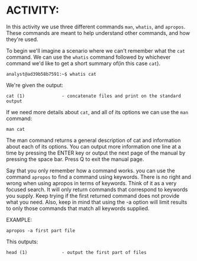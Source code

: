 # ACTIVITY:

In this activity we use three different commands `man`, `whatis`, and `apropos`. These commands are meant to help understand other commands, and how they're used.

To begin we'll imagine a scenario where we can't remember what the `cat` command. We can use the `whatis` command followed by whichever command we'd like to get a short summary of(in this case `cat`).

`analyst@ad39b58b7591:~$ whatis cat`

We're given the output:

`cat (1)              - concatenate files and print on the standard output`

If we need more details about `cat`, and all of its options we can use the `man` command:

`man cat`

The man command returns a general description of cat and information about each of its options. You can output more information one line at a time by pressing the ENTER key or output the next page of the manual by pressing the space bar. Press Q to exit the manual page.

Say that you only remember how a command works. you can use the command `apropos` to find a command using keywords. There is no right and wrong when using apropos in terms of keywords. Think of it as a very focused search. It will only return commands that correspond to keywords you supply. Keep trying if the first returned command does not provide what you need. Also, keep in mind that using the -a option will limit results to only those commands that match all keywords supplied.

EXAMPLE:

`apropos -a first part file`

This outputs:

`head (1)             - output the first part of files`

